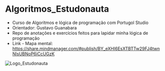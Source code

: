 # Algoritmos_Estudonauta
- Curso de Algoritmos e lógica de programação com Portugol Studio
- Orientador: Gustavo Guanabara
- Repo de anotações e exercícios feitos para lapidar minha lógica de programação
- Link - Mapa mental: https://share.mindmanager.com/#publish/BY_eXHI6EsXTBTTw29FJ4twnNlsUBNoP6iCcUGzK


![Logo_Estudonauta](https://github.com/luanrramos/Algoritmos_Estudonauta/assets/104947687/25b02d3c-a285-450b-bcc9-eb02ea43671a)

